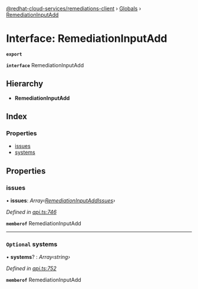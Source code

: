 [@redhat-cloud-services/remediations-client](../README.md) › [Globals](../globals.md) › [RemediationInputAdd](remediationinputadd.md)

# Interface: RemediationInputAdd

**`export`** 

**`interface`** RemediationInputAdd

## Hierarchy

* **RemediationInputAdd**

## Index

### Properties

* [issues](remediationinputadd.md#issues)
* [systems](remediationinputadd.md#optional-systems)

## Properties

###  issues

• **issues**: *Array‹[RemediationInputAddIssues](remediationinputaddissues.md)›*

*Defined in [api.ts:746](https://github.com/RedHatInsights/javascript-clients/blob/master/packages/remediations/api.ts#L746)*

**`memberof`** RemediationInputAdd

___

### `Optional` systems

• **systems**? : *Array‹string›*

*Defined in [api.ts:752](https://github.com/RedHatInsights/javascript-clients/blob/master/packages/remediations/api.ts#L752)*

**`memberof`** RemediationInputAdd

